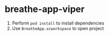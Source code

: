# breathe-app-viper

1) Perform `pod install` to install dependencies
2) Use `BreatheApp.xcworkspace` to open project
